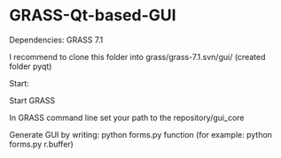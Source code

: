# GRASS-Qt-based-GUI

Dependencies: GRASS 7.1

I recommend to clone this folder into grass/grass-7.1.svn/gui/ (created folder pyqt)



Start: 

Start GRASS

In GRASS command line set your path to the repository/gui_core

Generate GUI by writing: python forms.py function (for example: python forms.py r.buffer)